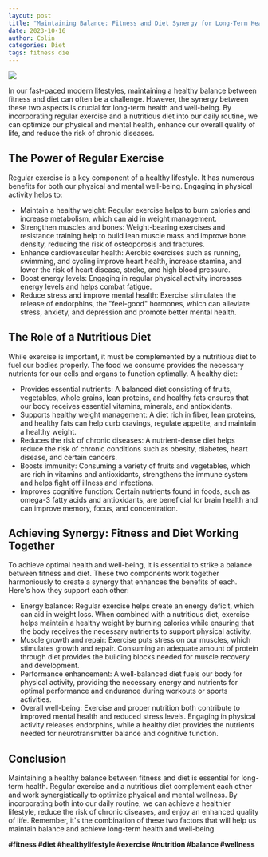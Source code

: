 ```yaml
---
layout: post
title: "Maintaining Balance: Fitness and Diet Synergy for Long-Term Health"
date: 2023-10-16
author: Colin
categories: Diet
tags: fitness die
---
```


![](https://source.unsplash.com/1600x900/?fitness)

In our fast-paced modern lifestyles, maintaining a healthy balance between fitness and diet can often be a challenge. However, the synergy between these two aspects is crucial for long-term health and well-being. By incorporating regular exercise and a nutritious diet into our daily routine, we can optimize our physical and mental health, enhance our overall quality of life, and reduce the risk of chronic diseases.

## The Power of Regular Exercise

Regular exercise is a key component of a healthy lifestyle. It has numerous benefits for both our physical and mental well-being. Engaging in physical activity helps to:

- Maintain a healthy weight: Regular exercise helps to burn calories and increase metabolism, which can aid in weight management.
- Strengthen muscles and bones: Weight-bearing exercises and resistance training help to build lean muscle mass and improve bone density, reducing the risk of osteoporosis and fractures.
- Enhance cardiovascular health: Aerobic exercises such as running, swimming, and cycling improve heart health, increase stamina, and lower the risk of heart disease, stroke, and high blood pressure.
- Boost energy levels: Engaging in regular physical activity increases energy levels and helps combat fatigue.
- Reduce stress and improve mental health: Exercise stimulates the release of endorphins, the "feel-good" hormones, which can alleviate stress, anxiety, and depression and promote better mental health.

## The Role of a Nutritious Diet

While exercise is important, it must be complemented by a nutritious diet to fuel our bodies properly. The food we consume provides the necessary nutrients for our cells and organs to function optimally. A healthy diet:

- Provides essential nutrients: A balanced diet consisting of fruits, vegetables, whole grains, lean proteins, and healthy fats ensures that our body receives essential vitamins, minerals, and antioxidants.
- Supports healthy weight management: A diet rich in fiber, lean proteins, and healthy fats can help curb cravings, regulate appetite, and maintain a healthy weight.
- Reduces the risk of chronic diseases: A nutrient-dense diet helps reduce the risk of chronic conditions such as obesity, diabetes, heart disease, and certain cancers.
- Boosts immunity: Consuming a variety of fruits and vegetables, which are rich in vitamins and antioxidants, strengthens the immune system and helps fight off illness and infections.
- Improves cognitive function: Certain nutrients found in foods, such as omega-3 fatty acids and antioxidants, are beneficial for brain health and can improve memory, focus, and concentration.

## Achieving Synergy: Fitness and Diet Working Together

To achieve optimal health and well-being, it is essential to strike a balance between fitness and diet. These two components work together harmoniously to create a synergy that enhances the benefits of each. Here's how they support each other:

- Energy balance: Regular exercise helps create an energy deficit, which can aid in weight loss. When combined with a nutritious diet, exercise helps maintain a healthy weight by burning calories while ensuring that the body receives the necessary nutrients to support physical activity.
- Muscle growth and repair: Exercise puts stress on our muscles, which stimulates growth and repair. Consuming an adequate amount of protein through diet provides the building blocks needed for muscle recovery and development.
- Performance enhancement: A well-balanced diet fuels our body for physical activity, providing the necessary energy and nutrients for optimal performance and endurance during workouts or sports activities.
- Overall well-being: Exercise and proper nutrition both contribute to improved mental health and reduced stress levels. Engaging in physical activity releases endorphins, while a healthy diet provides the nutrients needed for neurotransmitter balance and cognitive function.

## Conclusion

Maintaining a healthy balance between fitness and diet is essential for long-term health. Regular exercise and a nutritious diet complement each other and work synergistically to optimize physical and mental wellness. By incorporating both into our daily routine, we can achieve a healthier lifestyle, reduce the risk of chronic diseases, and enjoy an enhanced quality of life. Remember, it's the combination of these two factors that will help us maintain balance and achieve long-term health and well-being.

**#fitness #diet #healthylifestyle #exercise #nutrition #balance #wellness**